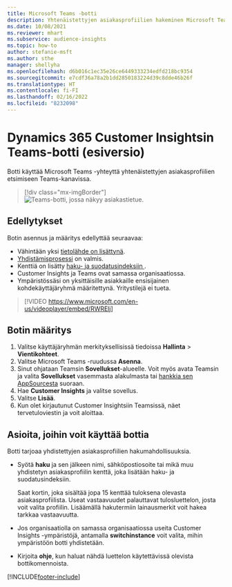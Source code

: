 ```yaml
---
title: Microsoft Teams -botti
description: Yhtenäistettyjen asiakasprofiilien hakeminen Microsoft Teamsissa botin avulla.
ms.date: 10/08/2021
ms.reviewer: mhart
ms.subservice: audience-insights
ms.topic: how-to
author: stefanie-msft
ms.author: sthe
manager: shellyha
ms.openlocfilehash: d6b016c1ec35e26ce6449333234edfd218bc9354
ms.sourcegitcommit: e7cdf36a78a2b1dd2850183224d39c8dde46b26f
ms.translationtype: HT
ms.contentlocale: fi-FI
ms.lasthandoff: 02/16/2022
ms.locfileid: "8232098"
---
```

# <a name="teams-bot-for-dynamics-365-customer-insights-preview"></a>Dynamics 365 Customer Insightsin Teams-botti (esiversio)

Botti käyttää Microsoft Teams -yhteyttä yhtenäistettyjen asiakasprofiilien etsimiseen Teams-kanavissa.

> [!div class="mx-imgBorder"]
> ![Teams-botti, jossa näkyy asiakastietue.](media/teams-bot.png "Teams-botti, jossa näkyy asiakastietue")

## <a name="prerequisites"></a>Edellytykset

Botin asennus ja määritys edellyttää seuraavaa:

- Vähintään yksi [tietolähde on lisättynä](data-sources.md).
- [Yhdistämisprosessi](data-unification.md) on valmis.
- Kenttiä on lisätty [haku- ja suodatusindeksiin ](search-filter-index.md).
- Customer Insights ja Teams ovat samassa organisaatiossa.
- Ympäristössäsi on yksittäisille asiakkaille ensisijainen kohdekäyttäjäryhmä määritettynä. Yritystilejä ei tueta.


> [!VIDEO https://www.microsoft.com/en-us/videoplayer/embed/RWRElj]
## <a name="configure-the-bot"></a>Botin määritys

1. Valitse käyttäjäryhmän merkityksellisissä tiedoissa **Hallinta** > **Vientikohteet**.
1. Valitse Microsoft Teams -ruudussa **Asenna**.
1. Sinut ohjataan Teamsin **Sovellukset**-alueelle. Voit myös avata Teamsin ja valita **Sovellukset** vasemmasta alakulmasta tai [hankkia sen AppSourcesta](https://go.microsoft.com/fwlink/?linkid=2124104) suoraan.
1. Hae **Customer Insights** ja valitse sovellus.
1. Valitse **Lisää**.
1. Kun olet kirjautunut Customer Insightsiin Teamsissä, näet tervetuloviestin ja voit aloittaa.

## <a name="things-you-can-do-with-the-bot"></a>Asioita, joihin voit käyttää bottia

Botti tarjoaa yhdistettyjen asiakasprofiilien hakumahdollisuuksia.

- Syötä **haku** ja sen jälkeen nimi, sähköpostiosoite tai mikä muu yhdistetyn asiakasprofiilin kenttä, joka lisätään haku- ja suodatusindeksiin.

  Saat kortin, joka sisältää jopa 15 kenttää tuloksena olevasta asiakasprofiilista. Useat vastaavuudet palauttavat tulosluettelon, josta voit valita profiilin. Lisäämällä hakutermiin lainausmerkit voit hakea tarkkaa vastaavuutta.

- Jos organisaatiolla on samassa organisaatiossa useita Customer Insights -ympäristöjä, antamalla **switchinstance** voit valita, mihin ympäristöön botti yhdistetään.

- Kirjoita **ohje**, kun haluat nähdä luettelon käytettävissä olevista bottikomennoista.  


[!INCLUDE[footer-include](../includes/footer-banner.md)]
